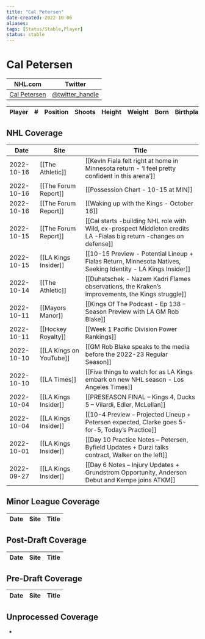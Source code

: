 ```yaml
---
title: "Cal Petersen"
date-created: 2022-10-06
aliases: 
tags: [Status/Stable,Player]
status: stable
---
```


# Cal Petersen

NHL.com | Twitter
-|-
[Cal Petersen]() | [@twitter_handle](https://twitter.com/)

Player | \# | Position | Shoots | Height | Weight | Born | Birthplace | Draft 
---|---|---|---|---|---|---|---|---


## NHL  Coverage
| Date       | Site                 | Title                                     |
| ---------- | -------------------- | ----------------------------------------- |
| 2022-10-16 | [[The Athletic]] | [[Kevin Fiala felt right at home in Minnesota return - ‘I feel pretty confident in this arena’]]                                                                                |
| 2022-10-16 | [[The Forum Report]] | [[Possession Chart - 10-15 at MIN]]                                                       |
| 2022-10-16 | [[The Forum Report]] | [[Waking up with the Kings - October 16]] |
| 2022-10-15 | [[The Forum Report]] | [[Cal starts -building NHL role with Wild, ex-prospect Middleton credits LA -Fialas big return -changes on defense]]
| 2022-10-15 | [[LA Kings Insider]] | [[10-15 Preview - Potential Lineup + Fialas Return, Minnesota Natives, Seeking Identity - LA Kings Insider]]
| 2022-10-14 | [[The Athletic]] | [[Duhatschek - Nazem Kadri Flames observations, the Kraken’s improvements, the Kings struggle]]
| 2022-10-11 | [[Mayors Manor]] | [[Kings Of The Podcast - Ep 138 – Season Preview with LA GM Rob Blake]]
| 2022-10-11 | [[Hockey Royalty]] | [[Week 1 Pacific Division Power Rankings]]
| 2022-10-10 | [[LA Kings on YouTube]] | [[GM Rob Blake speaks to the media before the 2022-23 Regular Season]]
| 2022-10-10 | [[LA Times]] | [[Five things to watch for as LA Kings embark on new NHL season - Los Angeles Times]]
| 2022-10-04 | [[LA Kings Insider]]  | [[PRESEASON FINAL – Kings 4, Ducks 5 – Vilardi, Edler, McLellan]]
| 2022-10-04 | [[LA Kings Insider]]  | [[10-4 Preview – Projected Lineup + Petersen expected, Clarke goes 5-for-5, Today’s Practice]]
| 2022-10-01 | [[LA Kings Insider]] |  [[Day 10 Practice Notes – Petersen, Byfield Updates + Durzi talks contract, Walker on the left]]
| 2022-09-27 | [[LA Kings Insider]] |  [[Day 6 Notes – Injury Updates + Grundstrom Opportunity, Anderson Debut and Kempe joins ATKM]]



## Minor League Coverage
Date | Site |  Title
---|---|---



## Post-Draft Coverage
Date | Site |  Title
---|---|---



## Pre-Draft Coverage
Date | Site |  Title
---|---|---


## Unprocessed Coverage
- 
